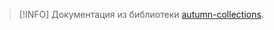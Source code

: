 > [!INFO]
> Документация из библиотеки [autumn-collections](../../autumn-collections/index.md).

<!--@include: @/api/autumn-collections/Прилепляемые-коллекции/Массив.md-->
